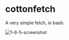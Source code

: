 # cottonfetch
A very simple fetch, in bash.

![1-6-5-screenshot](https://github.com/user-attachments/assets/bcac8470-af92-4231-99f8-8a36725c6d89)
